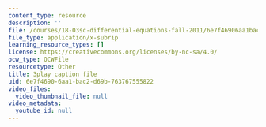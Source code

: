 ```yaml
---
content_type: resource
description: ''
file: /courses/18-03sc-differential-equations-fall-2011/6e7f46906aa1bac2d69b763767555822_yD0_EQLxHcw.srt
file_type: application/x-subrip
learning_resource_types: []
license: https://creativecommons.org/licenses/by-nc-sa/4.0/
ocw_type: OCWFile
resourcetype: Other
title: 3play caption file
uid: 6e7f4690-6aa1-bac2-d69b-763767555822
video_files:
  video_thumbnail_file: null
video_metadata:
  youtube_id: null
---
```

